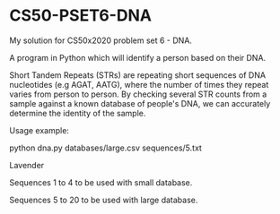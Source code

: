 # CS50-PSET6-DNA
My solution for CS50x2020 problem set 6 - DNA.

A program in Python which will identify a person based on their DNA.

Short Tandem Repeats (STRs) are repeating short sequences of DNA nucleotides (e.g AGAT, AATG), where the number of times they repeat varies from person to person. By checking several STR counts from a sample against a known database of people's DNA, we can accurately determine the identity of the sample.

Usage example:

python dna.py databases/large.csv sequences/5.txt

Lavender

Sequences 1 to 4 to be used with small database.

Sequences 5 to 20 to be used with large database.
